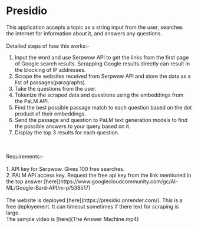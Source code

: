 # Presidio
This application accepts a topic as a string input from the user, searches the internet for information about it, and answers any questions.<br/>
<br/>Detailed steps of how this works:-
1. Input the word and use Serpwow API to get the links from the first page of Google search results. Scrapping Google results directly can result in the blocking of IP addresses.
2. Scrape the websites received from Serpwow API and store the data as a list of passages(paragraphs).
3. Take the questions from the user.
4. Tokenize the scraped data and questions using the embeddings from the PaLM API.
5. Find the best possible passage match to each question based on the dot product of their embeddings.
6. Send the passage and question to PaLM text generation models to find the possible answers to your query based on it.
7. Display the top 3 results for each question.
<br/>
<br/>
Requirements:-
<br/>
<br/>
1. API key for Serpwow. Gives 100 free searches.<br/>
2. PALM API access key. Request the free api key from the link mentioned in the top answer [here](https://www.googlecloudcommunity.com/gc/AI-ML/Google-Bard-API/m-p/538517)
<br/>
<br/>
The website is deployed [here](https://presidio.onrender.com/). This is a free deployement. It can timeout sometimes if there text for scraping is large.
<br/>
The sample video is [here](The Answer Machine.mp4)
